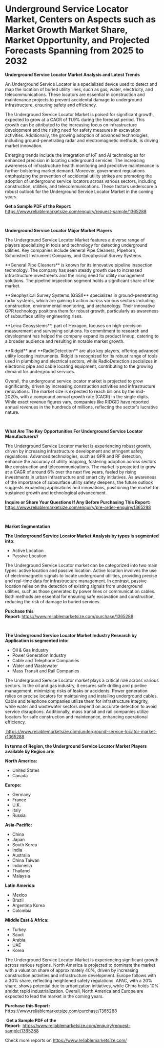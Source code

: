 <p><h1>Underground Service Locator Market, Centers on Aspects such as Market Growth Market Share, Market Opportunity, and Projected Forecasts Spanning from 2025 to 2032</h1></p><p><strong>Underground Service Locator Market Analysis and Latest Trends</strong></p>
<p><p>An Underground Service Locator is a specialized device used to detect and map the location of buried utility lines, such as gas, water, electricity, and telecommunications. These locators are essential in construction and maintenance projects to prevent accidental damage to underground infrastructure, ensuring safety and efficiency.</p><p>The Underground Service Locator Market is poised for significant growth, expected to grow at a CAGR of 11.9% during the forecast period. This growth can be attributed to the increasing focus on infrastructure development and the rising need for safety measures in excavation activities. Additionally, the growing adoption of advanced technologies, including ground-penetrating radar and electromagnetic methods, is driving market innovation.</p><p>Emerging trends include the integration of IoT and AI technologies for enhanced precision in locating underground services. The increasing awareness of infrastructure health monitoring and predictive maintenance is further bolstering market demand. Moreover, government regulations emphasizing the prevention of accidental utility strikes are promoting the adoption of underground service locators across various sectors, including construction, utilities, and telecommunications. These factors underscore a robust outlook for the Underground Service Locator Market in the coming years.</p></p>
<p><strong>Get a Sample PDF of the Report:&nbsp;</strong> <a href="https://www.reliablemarketsize.com/enquiry/request-sample/1365288?utm_campaign=3572&utm_medium=2&utm_source=Github&utm_content=ia&utm_term=22032025&utm_id=underground-service-locator">https://www.reliablemarketsize.com/enquiry/request-sample/1365288</a></p>
<p>&nbsp;</p>
<p><strong>Underground Service Locator Major Market Players</strong></p>
<p><p>The Underground Service Locator Market features a diverse range of players specializing in tools and technology for detecting underground utilities. Key companies include General Pipe Cleaners, Pipehorn, Schonstedt Instrument Company, and Geophysical Survey Systems. </p><p>**General Pipe Cleaners** is known for its innovative pipeline inspection technology. The company has seen steady growth due to increased infrastructure investments and the rising need for utility management solutions. The pipeline inspection segment holds a significant share of the market.</p><p>**Geophysical Survey Systems (GSSI)** specializes in ground-penetrating radar systems, which are gaining traction across various sectors including construction, environmental monitoring, and archaeology. Their innovative GPR technology positions them for robust growth, particularly as awareness of subsurface utility engineering rises.</p><p>**Leica Geosystems**, part of Hexagon, focuses on high-precision measurement and surveying solutions. Its commitment to research and development has helped the company expand its product lineup, catering to a broader audience and resulting in notable market growth.</p><p>**Ridgid** and **RadioDetection** are also key players, offering advanced utility locating instruments. Ridgid is recognized for its robust range of tools used in plumbing and electrical sectors, while RadioDetection specializes in electronic pipe and cable locating equipment, contributing to the growing demand for underground services.</p><p>Overall, the underground service locator market is projected to grow significantly, driven by increasing construction activities and infrastructure renovations. The market size is expected to reach billions by the mid-2020s, with a compound annual growth rate (CAGR) in the single digits. While exact revenue figures vary, companies like RIDGID have reported annual revenues in the hundreds of millions, reflecting the sector's lucrative nature.</p></p>
<p>&nbsp;</p>
<p><strong>What Are The Key Opportunities For Underground Service Locator Manufacturers?</strong></p>
<p><p>The Underground Service Locator market is experiencing robust growth, driven by increasing infrastructure development and stringent safety regulations. Advanced technologies, such as GPR and RF detection, enhance the accuracy of utility mapping, fostering adoption across sectors like construction and telecommunications. The market is projected to grow at a CAGR of around 6% over the next five years, fueled by rising investments in urban infrastructure and smart city initiatives. As awareness of the importance of subsurface utility safety deepens, the future outlook suggests expanding applications and innovations, positioning the market for sustained growth and technological advancement.</p></p>
<p><strong>Inquire or Share Your Questions If Any Before Purchasing This Report:</strong> <a href="https://www.reliablemarketsize.com/enquiry/pre-order-enquiry/1365288?utm_campaign=3572&utm_medium=2&utm_source=Github&utm_content=ia&utm_term=22032025&utm_id=underground-service-locator">https://www.reliablemarketsize.com/enquiry/pre-order-enquiry/1365288</a></p>
<p>&nbsp;</p>
<p><strong>Market Segmentation</strong></p>
<p><strong>The Underground Service Locator Market Analysis by types is segmented into:</strong></p>
<p><ul><li>Active Location</li><li>Passive Location</li></ul></p>
<p><p>The Underground Service Locator market can be categorized into two main types: active location and passive location. Active location involves the use of electromagnetic signals to locate underground utilities, providing precise and real-time data for infrastructure management. In contrast, passive location relies on the detection of existing signals from underground utilities, such as those generated by power lines or communication cables. Both methods are essential for ensuring safe excavation and construction, reducing the risk of damage to buried services.</p></p>
<p><strong>Purchase this Report:&nbsp;</strong><a href="https://www.reliablemarketsize.com/purchase/1365288?utm_campaign=3572&utm_medium=2&utm_source=Github&utm_content=ia&utm_term=22032025&utm_id=underground-service-locator">https://www.reliablemarketsize.com/purchase/1365288</a></p>
<p>&nbsp;</p>
<p><strong>The Underground Service Locator Market Industry Research by Application is segmented into:</strong></p>
<p><ul><li>Oil & Gas Industry</li><li>Power Generation Industry</li><li>Cable and Telephone Companies</li><li>Water and Wastewater</li><li>Mass Transit and Rail Companies</li></ul></p>
<p><p>The Underground Service Locator market plays a critical role across various sectors. In the oil and gas industry, it ensures safe drilling and pipeline management, minimizing risks of leaks or accidents. Power generation relies on precise locators for maintaining and installing underground cables. Cable and telephone companies utilize them for infrastructure integrity, while water and wastewater sectors depend on accurate detection to avoid service disruptions. Additionally, mass transit and rail companies utilize locators for safe construction and maintenance, enhancing operational efficiency.</p></p>
<p><a href="https://www.reliablemarketsize.com/underground-service-locator-market-r1365288?utm_campaign=3572&utm_medium=2&utm_source=Github&utm_content=ia&utm_term=22032025&utm_id=underground-service-locator">&nbsp;https://www.reliablemarketsize.com/underground-service-locator-market-r1365288</a></p>
<p><strong>In terms of Region, the Underground Service Locator Market Players available by Region are:</strong></p>
<p>
    <p> <strong> North America: </strong>
        <ul>
            <li>United States</li>
            <li>Canada</li>
        </ul>
        </p> 
    <p> <strong> Europe: </strong>
        <ul>
            <li>Germany</li>
            <li>France</li>
            <li>U.K.</li>
            <li>Italy</li>
            <li>Russia</li>
        </ul>
        </p> 
    <p> <strong> Asia-Pacific: </strong>
        <ul>
            <li>China</li>
            <li>Japan</li>
            <li>South Korea</li>
            <li>India</li>
            <li>Australia</li>
            <li>China Taiwan</li>
            <li>Indonesia</li>
            <li>Thailand</li>
            <li>Malaysia</li>
        </ul>
        </p> 
    <p> <strong> Latin America: </strong>
        <ul>
            <li>Mexico</li>
            <li>Brazil</li>
            <li>Argentina Korea</li>
            <li>Colombia</li>
        </ul>
        </p> 
    <p> <strong> Middle East & Africa: </strong>
        <ul>
            <li>Turkey</li>
            <li>Saudi</li>
            <li>Arabia</li>
            <li>UAE</li>
            <li>Korea</li>
        </ul>
    </p>
    </p>
<p><p>The Underground Service Locator Market is experiencing significant growth across various regions. North America is projected to dominate the market with a valuation share of approximately 40%, driven by increasing construction activities and infrastructure development. Europe follows with a 30% share, reflecting heightened safety regulations. APAC, with a 20% share, shows potential due to urbanization initiatives, while China holds 10% amidst rapid industrialization. Overall, North America and Europe are expected to lead the market in the coming years.</p></p>
<p><strong>Purchase this Report: </strong><a href="https://www.reliablemarketsize.com/purchase/1365288?utm_campaign=3572&utm_medium=2&utm_source=Github&utm_content=ia&utm_term=22032025&utm_id=underground-service-locator">https://www.reliablemarketsize.com/purchase/1365288</a></p>
<p>&nbsp;<strong>Get a Sample PDF of the Report:&nbsp;&nbsp;</strong><a href="https://www.reliablemarketsize.com/enquiry/request-sample/1365288?utm_campaign=3572&utm_medium=2&utm_source=Github&utm_content=ia&utm_term=22032025&utm_id=underground-service-locator">https://www.reliablemarketsize.com/enquiry/request-sample/1365288</a></p>
<p><strong></strong></p>
<p>Check more reports on <a href="https://www.reliablemarketsize.com/?utm_campaign=3572&utm_medium=2&utm_source=Github&utm_content=ia&utm_term=22032025&utm_id=underground-service-locator">https://www.reliablemarketsize.com/</a></p>